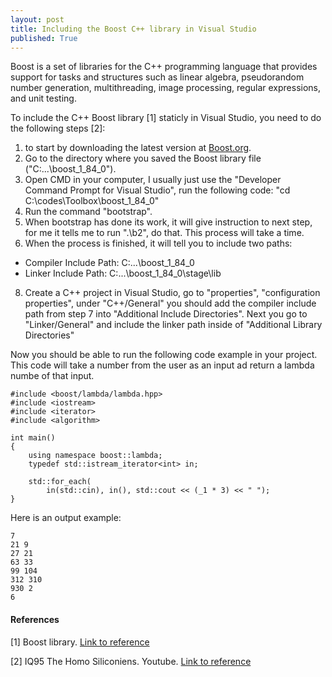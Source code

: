 ```yaml
---
layout: post
title: Including the Boost C++ library in Visual Studio
published: True
---
```


Boost is a set of libraries for the C++ programming language that provides support for tasks and structures such as linear algebra, 
pseudorandom number generation, multithreading, image processing, regular expressions, and unit testing.

To include the C++ Boost library [1] staticly in Visual Studio, you need to do the following steps [2]:

1. to start by downloading the latest version at [Boost.org](https://www.boost.org/).
2. Go to the directory where you saved the Boost library file ("C:\...\boost_1_84_0").
3. Open CMD in your computer, I usually just use the "Developer Command Prompt for Visual Studio", run the following code:
   "cd C:\codes\Toolbox\boost_1_84_0"
4. Run the command "bootstrap".
5. When bootstrap has done its work, it will give instruction to next step, for me it tells me to run ".\b2", do that.
   This process will take a time.
7. When the process is finished, it will tell you to include two paths:
  * Compiler Include Path: C:\...\boost_1_84_0
  * Linker Include Path: C:\...\boost_1_84_0\stage\lib
8. Create a C++ project in Visual Studio, go to "properties", "configuration properties", under "C++/General" you should add the compiler include path from step 7
   into "Additional Include Directories". Next you go to "Linker/General" and include the linker path inside of "Additional Library Directories"

Now you should be able to run the following code example in your project. This code will take a number from the user as an input ad return a lambda numbe of that input.

```{C++}
#include <boost/lambda/lambda.hpp>
#include <iostream>
#include <iterator>
#include <algorithm>

int main()
{
    using namespace boost::lambda;
    typedef std::istream_iterator<int> in;

    std::for_each(
        in(std::cin), in(), std::cout << (_1 * 3) << " ");
}
```

Here is an output example:

```{C++}
7
21 9
27 21
63 33
99 104
312 310
930 2
6
```

#### References

[1] Boost library. [Link to reference](https://www.boost.org/)

[2] IQ95 The Homo Siliconiens. Youtube. [Link to reference](https://www.youtube.com/watch?v=5afpq2TkOHc)

